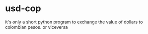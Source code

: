 # usd-cop
it's only a short python program to exchange the value of dollars to colombian pesos. or viceversa
